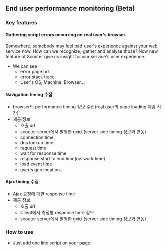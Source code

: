 ## End user performance monitoring (Beta)

### Key features

#### Gathering script errors occurring on real user's browser.
Somewhere, somebody may feel bad user's experience against your web service now.
How can we recognize, gather and analyse those?
Now new feature of Scouter give us insight for our service's user experience. 

- We can see
    - error page url
    - error stack trace
    - User's OS, Machine, Browser...

#### Navigation timing 수집
- browser의 performance timing 정보 수집(real user의 page loading 체감 시간)
- 제공 정보
    - 호출 url
    - scouter server에서 발행한 gxid (server side timing 정보와 연동)
    - connection time
    - dns lookup time
    - request time
    - wait for response time
    - response start to end time(network time)
    - load event time
    - user's geo location...

#### Ajax timing 수집
- Ajax 요청에 대한 response time
- 제공 정보
  - 호출 url
  - Client에서 측정항 response time 정보
  - scouter server에서 발행한 gxid (server side timing 정보와 연동)


### How to use
 - Just add one line script on your page.
 
